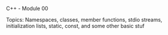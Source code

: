C++ - Module 00

Topics:
Namespaces, classes, member functions, stdio streams,
initialization lists, static, const, and some other basic
stuf
